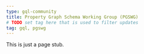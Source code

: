 ```yaml
---
type: gql-community
title: Property Graph Schema Working Group (PGSWG)
# TODO set tag here that is used to filter updates
tag: gql, pgswg
---
```


This is just a page stub.
